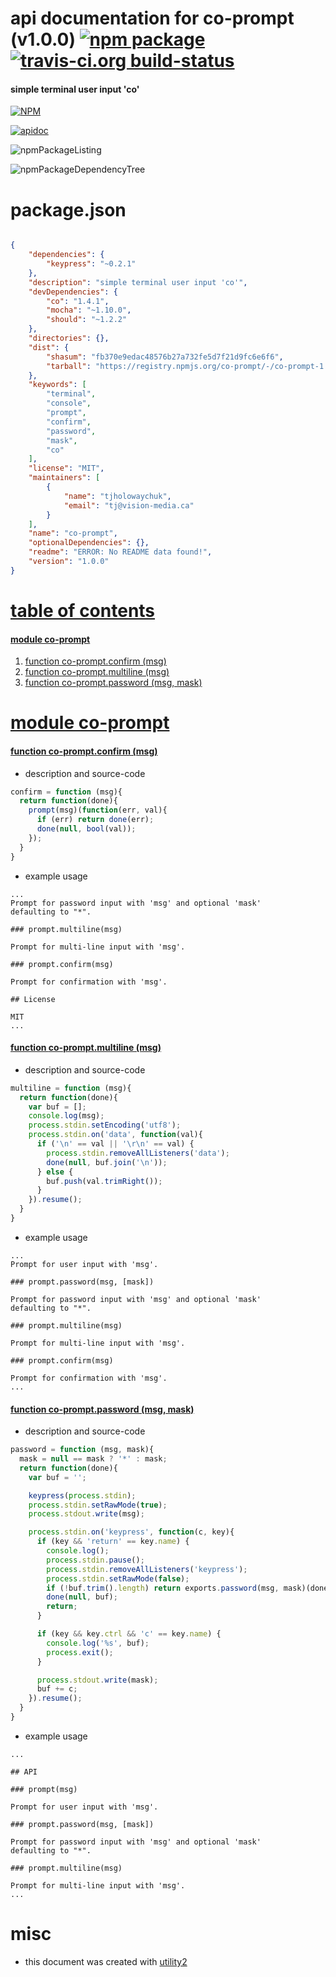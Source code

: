 # api documentation for  co-prompt (v1.0.0)  [![npm package](https://img.shields.io/npm/v/npmdoc-co-prompt.svg?style=flat-square)](https://www.npmjs.org/package/npmdoc-co-prompt) [![travis-ci.org build-status](https://api.travis-ci.org/npmdoc/node-npmdoc-co-prompt.svg)](https://travis-ci.org/npmdoc/node-npmdoc-co-prompt)
#### simple terminal user input 'co'

[![NPM](https://nodei.co/npm/co-prompt.png?downloads=true)](https://www.npmjs.com/package/co-prompt)

[![apidoc](https://npmdoc.github.io/node-npmdoc-co-prompt/build/screenCapture.buildNpmdoc.browser.%2Fhome%2Ftravis%2Fbuild%2Fnpmdoc%2Fnode-npmdoc-co-prompt%2Ftmp%2Fbuild%2Fapidoc.html.png)](https://npmdoc.github.io/node-npmdoc-co-prompt/build/apidoc.html)

![npmPackageListing](https://npmdoc.github.io/node-npmdoc-co-prompt/build/screenCapture.npmPackageListing.svg)

![npmPackageDependencyTree](https://npmdoc.github.io/node-npmdoc-co-prompt/build/screenCapture.npmPackageDependencyTree.svg)



# package.json

```json

{
    "dependencies": {
        "keypress": "~0.2.1"
    },
    "description": "simple terminal user input 'co'",
    "devDependencies": {
        "co": "1.4.1",
        "mocha": "~1.10.0",
        "should": "~1.2.2"
    },
    "directories": {},
    "dist": {
        "shasum": "fb370e9edac48576b27a732fe5d7f21d9fc6e6f6",
        "tarball": "https://registry.npmjs.org/co-prompt/-/co-prompt-1.0.0.tgz"
    },
    "keywords": [
        "terminal",
        "console",
        "prompt",
        "confirm",
        "password",
        "mask",
        "co"
    ],
    "license": "MIT",
    "maintainers": [
        {
            "name": "tjholowaychuk",
            "email": "tj@vision-media.ca"
        }
    ],
    "name": "co-prompt",
    "optionalDependencies": {},
    "readme": "ERROR: No README data found!",
    "version": "1.0.0"
}
```



# <a name="apidoc.tableOfContents"></a>[table of contents](#apidoc.tableOfContents)

#### [module co-prompt](#apidoc.module.co-prompt)
1.  [function <span class="apidocSignatureSpan">co-prompt.</span>confirm (msg)](#apidoc.element.co-prompt.confirm)
1.  [function <span class="apidocSignatureSpan">co-prompt.</span>multiline (msg)](#apidoc.element.co-prompt.multiline)
1.  [function <span class="apidocSignatureSpan">co-prompt.</span>password (msg, mask)](#apidoc.element.co-prompt.password)



# <a name="apidoc.module.co-prompt"></a>[module co-prompt](#apidoc.module.co-prompt)

#### <a name="apidoc.element.co-prompt.confirm"></a>[function <span class="apidocSignatureSpan">co-prompt.</span>confirm (msg)](#apidoc.element.co-prompt.confirm)
- description and source-code
```javascript
confirm = function (msg){
  return function(done){
    prompt(msg)(function(err, val){
      if (err) return done(err);
      done(null, bool(val));
    });
  }
}
```
- example usage
```shell
...
Prompt for password input with 'msg' and optional 'mask'
defaulting to "*".

### prompt.multiline(msg)

Prompt for multi-line input with 'msg'.

### prompt.confirm(msg)

Prompt for confirmation with 'msg'.

## License

MIT
...
```

#### <a name="apidoc.element.co-prompt.multiline"></a>[function <span class="apidocSignatureSpan">co-prompt.</span>multiline (msg)](#apidoc.element.co-prompt.multiline)
- description and source-code
```javascript
multiline = function (msg){
  return function(done){
    var buf = [];
    console.log(msg);
    process.stdin.setEncoding('utf8');
    process.stdin.on('data', function(val){
      if ('\n' == val || '\r\n' == val) {
        process.stdin.removeAllListeners('data');
        done(null, buf.join('\n'));
      } else {
        buf.push(val.trimRight());
      }
    }).resume();
  }
}
```
- example usage
```shell
...
Prompt for user input with 'msg'.

### prompt.password(msg, [mask])

Prompt for password input with 'msg' and optional 'mask'
defaulting to "*".

### prompt.multiline(msg)

Prompt for multi-line input with 'msg'.

### prompt.confirm(msg)

Prompt for confirmation with 'msg'.
...
```

#### <a name="apidoc.element.co-prompt.password"></a>[function <span class="apidocSignatureSpan">co-prompt.</span>password (msg, mask)](#apidoc.element.co-prompt.password)
- description and source-code
```javascript
password = function (msg, mask){
  mask = null == mask ? '*' : mask;
  return function(done){
    var buf = '';

    keypress(process.stdin);
    process.stdin.setRawMode(true);
    process.stdout.write(msg);

    process.stdin.on('keypress', function(c, key){
      if (key && 'return' == key.name) {
        console.log();
        process.stdin.pause();
        process.stdin.removeAllListeners('keypress');
        process.stdin.setRawMode(false);
        if (!buf.trim().length) return exports.password(msg, mask)(done);
        done(null, buf);
        return;
      }

      if (key && key.ctrl && 'c' == key.name) {
        console.log('%s', buf);
        process.exit();
      }

      process.stdout.write(mask);
      buf += c;
    }).resume();
  }
}
```
- example usage
```shell
...

## API

### prompt(msg)

Prompt for user input with 'msg'.

### prompt.password(msg, [mask])

Prompt for password input with 'msg' and optional 'mask'
defaulting to "*".

### prompt.multiline(msg)

Prompt for multi-line input with 'msg'.
...
```



# misc
- this document was created with [utility2](https://github.com/kaizhu256/node-utility2)
